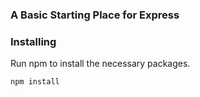 ### A Basic Starting Place for Express

### Installing

Run npm to install the necessary packages.

```
npm install
```